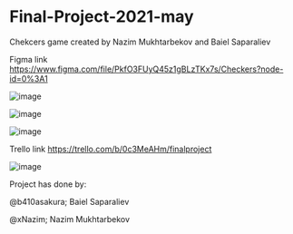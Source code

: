 # Final-Project-2021-may

Chekcers game created by Nazim Mukhtarbekov and Baiel Saparaliev

Figma link https://www.figma.com/file/PkfO3FUyQ45z1gBLzTKx7s/Checkers?node-id=0%3A1

![image](https://user-images.githubusercontent.com/73512839/117310337-00baa180-aea5-11eb-98e2-1f5e1eca29f9.png)

![image](https://user-images.githubusercontent.com/73512839/117311090-b5ed5980-aea5-11eb-8173-7d5f9f331a10.png)

![image](https://user-images.githubusercontent.com/73512839/117311124-bc7bd100-aea5-11eb-8f2d-91254dfe8b2a.png)


Trello link https://trello.com/b/0c3MeAHm/finalproject

![image](https://user-images.githubusercontent.com/73512839/117311153-c30a4880-aea5-11eb-999a-e62aa1aedc47.png)



Project has done by:

@b410asakura;  Baiel Saparaliev

@xNazim;  Nazim Mukhtarbekov
